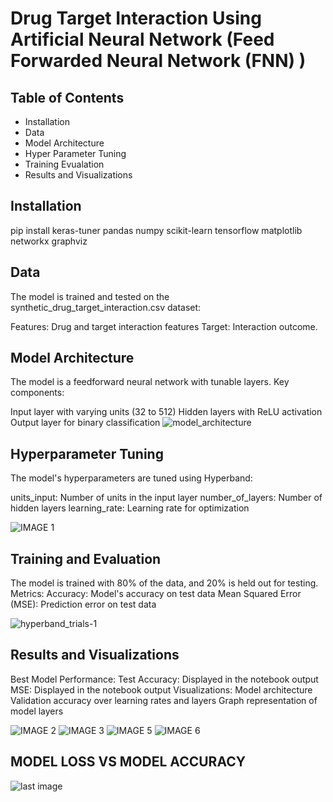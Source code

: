 # Drug Target Interaction Using Artificial Neural Network (Feed Forwarded Neural Network (FNN) )

## Table of Contents
- Installation
- Data
- Model Architecture
- Hyper Parameter Tuning
- Training Evualation
- Results and Visualizations

## Installation
pip install keras-tuner pandas numpy scikit-learn tensorflow matplotlib networkx graphviz

## Data
The model is trained and tested on the synthetic_drug_target_interaction.csv dataset:

Features: Drug and target interaction features
Target: Interaction outcome.

## Model Architecture
The model is a feedforward neural network with tunable layers. Key components:

Input layer with varying units (32 to 512)
Hidden layers with ReLU activation
Output layer for binary classification
![model_architecture](https://github.com/user-attachments/assets/6e8d475b-83b3-4254-9729-87719c0b1357)


## Hyperparameter Tuning
The model's hyperparameters are tuned using Hyperband:

units_input: Number of units in the input layer
number_of_layers: Number of hidden layers
learning_rate: Learning rate for optimization

![IMAGE 1](https://github.com/user-attachments/assets/22f9f08b-c28f-463a-b981-0d43b7880bf1)

## Training and Evaluation
The model is trained with 80% of the data, and 20% is held out for testing.
Metrics:
Accuracy: Model's accuracy on test data
Mean Squared Error (MSE): Prediction error on test data

![hyperband_trials-_1_](https://github.com/user-attachments/assets/397a7d3c-f786-4519-a4dd-3700aafc1578)


## Results and Visualizations
Best Model Performance:
Test Accuracy: Displayed in the notebook output
MSE: Displayed in the notebook output
Visualizations:
Model architecture
Validation accuracy over learning rates and layers
Graph representation of model layers

![IMAGE 2](https://github.com/user-attachments/assets/408df562-df48-48c0-8a2b-1701a0161fe3)
![IMAGE 3](https://github.com/user-attachments/assets/b049b7b3-945c-4290-a4b2-243a9781dd3c)
![IMAGE 5](https://github.com/user-attachments/assets/cc9790f1-0436-40ab-9e50-1a92e730493a)
![IMAGE 6](https://github.com/user-attachments/assets/400b9910-8217-4c51-a1df-72d9d3ff66a1)
## MODEL LOSS VS MODEL ACCURACY
![last image](https://github.com/user-attachments/assets/81c19aaf-fb17-4b09-9069-3d80c6e26a97)
